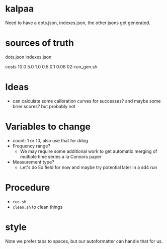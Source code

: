 # kalpaa

Need to have a dots.json, indexes.json, the other jsons get generated.


# sources of truth
dots.json
indexes.json

costs
10.0 5.0 1.0 0.5 0.1 0.06
02-run_gen.sh



# Ideas
- can calculate some calibration curves for successes? and maybe some brier scores? but probably not 

# Variables to change
- count: 1 or 10, also use that for ddog
- Frequency range?
	- We may require some additional work to get automatic merging of multiple time series a la Connors paper
- Measurement type?
	- Let's do Ex field for now and maybe try potential later in a sd4 run

# Procedure
- `run.sh`
- `clean.sh` to clean things

# style

Note we prefer tabs to spaces, but our autoformatter can handle that for us.
